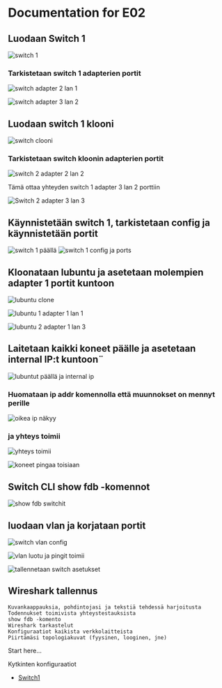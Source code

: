 # Documentation for E02

## Luodaan Switch 1

![switch 1](../E02/switch1.PNG)

### Tarkistetaan switch 1 adapterien portit

![switch adapter 2 lan 1](../E02/switch1adapter2lan1.PNG)

![switch adapter 3 lan 2](../E02/switch1adapter3lan2.PNG)

## Luodaan switch 1 klooni

![switch clooni](../E02/switch2.PNG)

### Tarkistetaan switch kloonin adapterien portit

![switch 2 adapter 2 lan 2](../E02/switch2adapter2lan2.PNG)

Tämä ottaa yhteyden switch 1 adapter 3 lan 2 porttiin 

![Switch 2 adapter 3 lan 3](../E02/switch2adapter3lan3.PNG)

## Käynnistetään switch 1, tarkistetaan config ja käynnistetään portit

![switch 1 päällä](../E02/switch1päällä.PNG)
![switch 1 config ja ports](../E02/switch1configjaports.PNG)

## Kloonataan lubuntu ja asetetaan molempien adapter 1 portit kuntoon

![lubuntu clone](../E02/lubuntukloonattu.PNG)

![lubuntu 1 adapter 1 lan 1](../E02/lubuntu1adapter1lan1.PNG)

![lubuntu 2 adapter 1 lan 3](../E02/lubuntu2adapter1lan3.PNG)


## Laitetaan kaikki koneet päälle ja asetetaan internal IP:t kuntoon¨

![lubuntut päällä ja internal ip](../E02/lubuntutpäälläjainternalip.PNG)

### Huomataan ip addr komennolla että muunnokset on mennyt perille

![oikea ip näkyy](../E02/oikeaipnäkyy.PNG)

### ja yhteys toimii

![yhteys toimii](../E02/yhteystoimii.PNG)

![koneet pingaa toisiaan](../E02/koneetpingaatoisiaan.PNG)

## Switch CLI show fdb -komennot

![show fdb switchit](../E02/showfdbswitchit.PNG)

## luodaan vlan ja korjataan portit

![switch vlan config](../E02/switchvlanconfig.PNG)

![vlan luotu ja pingit toimii](../E02/vlanluotujapingtoimii.PNG)

![tallennetaan switch asetukset](../E02/tallennetaanswitchasetukset.PNG)

## Wireshark tallennus





    Kuvankaappauksia, pohdintojasi ja tekstiä tehdessä harjoitusta
    Todennukset toimivista yhteystestauksista
    show fdb -komento
    Wireshark tarkastelut
    Konfiguraatiot kaikista verkkolaitteista
    Piirtämäsi topologiakuvat (fyysinen, looginen, jne)


Start here...

Kytkinten konfiguraatiot

* [Switch1](/E02/Switch.cfg)